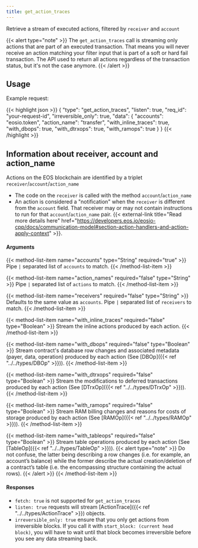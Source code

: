 ```yaml
---
title: get_action_traces
---
```

Retrieve a stream of executed actions, filtered by `receiver` and `account`

{{< alert type="note" >}}
  The `get_action_traces` call is streaming only actions that are part of an executed transaction. That means
  you will never receive an action matching your filter input that is part of a soft or hard fail transaction.
  The API used to return all actions regardless of the transaction status, but it's not the case anymore.
{{< /alert >}}

## Usage

Example request:

{{< highlight json >}}
{
  "type": "get_action_traces",
  "listen": true,
  "req_id": "your-request-id",
  "irreversible_only": true,
  "data": {
    "accounts": "eosio.token",
    "action_name": "transfer",
    "with_inline_traces": true,
    "with_dbops": true,
    "with_dtrxops": true,
    "with_ramops": true
  }
}
{{< /highlight >}}

## Information about receiver, account and action_name
Actions on the EOS blockchain are identified by a triplet `receiver`/`account`/`action_name`

- The code on the `receiver` is called with the method `account`/`action_name`
- An action is considered a "notification" when the `receiver` is different from the `account` field. That receiver may or may not contain instructions to run for that `account`/`action_name` pair.
{{< external-link title="Read more details here" href="https://developers.eos.io/eosio-cpp/docs/communication-model#section-action-handlers-and-action-apply-context" >}}.

#### Arguments

{{< method-list-item name="accounts" type="String" required="true" >}}
  Pipe <code>&#124;</code> separated list of `accounts` to match.
{{< /method-list-item >}}

{{< method-list-item name="action_names" required="false" type="String" >}}
  Pipe <code>&#124;</code> separated list of `actions` to match.
{{< /method-list-item >}}

{{< method-list-item name="receivers" required="false" type="String" >}}
  Defaults to the same value as `accounts`. Pipe <code>&#124;</code> separated list of `receivers` to match.
{{< /method-list-item >}}

{{< method-list-item name="with_inline_traces" required="false" type="Boolean" >}}
  Stream the inline actions produced by each action.
{{< /method-list-item >}}

{{< method-list-item name="with_dbops" required="false" type="Boolean" >}}
  Stream contract's database row changes and associated metadata (payer, data, operation) produced by each action (See [DBOp]({{< ref "../../types/DBOp" >}})).
{{< /method-list-item >}}

{{< method-list-item name="with_dtrxops" required="false" type="Boolean" >}}
  Stream the modifications to deferred transactions produced by each action (See [DTrxOp]({{< ref "../../types/DTrxOp" >}})).
{{< /method-list-item >}}

{{< method-list-item name="with_ramops" required="false" type="Boolean" >}}
  Stream RAM billing changes and reasons for costs of storage produced by each action (See [RAMOp]({{< ref "../../types/RAMOp" >}})).
{{< /method-list-item >}}

{{< method-list-item name="with_tableops" required="false" type="Boolean" >}} Stream table operations produced by each action (See [TableOp]({{< ref "../../types/TableOp" >}})).
  {{< alert type="note" >}}
  Do not confuse, the latter being describing a row changes (i.e. for example, an account’s balance) while the former describe the actual creation/deletion of a contract’s table (i.e. the encompassing structure containing the actual rows).
  {{< /alert >}}
{{< /method-list-item >}}

#### Responses

* `fetch: true` is not supported for `get_action_traces`
* `listen: true` requests will stream [ActionTrace]({{< ref "../../types/ActionTrace" >}}) objects.
* `irreversible_only: true` ensure that you only get actions from irreversible blocks. If you call it with `start_block: (current head block)`, you will have to wait until that block becomes irreversible before you see any data streaming back.
